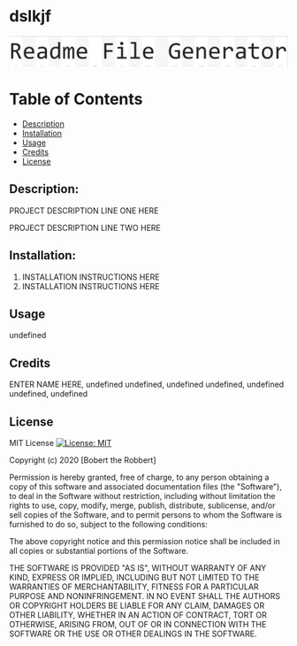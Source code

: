 # dslkjf

 ![NO-IMAGE-TAG](./images/default-image.jpg)
 
# Table of Contents
* [Description](Description)
* [Installation](#installation)
* [Usage](#usage)
* [Credits](#credits)
* [License](#license)

 ## Description: 
 PROJECT DESCRIPTION LINE ONE HERE
 
 PROJECT DESCRIPTION LINE TWO HERE
    
 ## Installation:
 
 1. INSTALLATION INSTRUCTIONS HERE
 1. INSTALLATION INSTRUCTIONS HERE
 
 ## Usage
 
 undefined
 
 ## Credits
 
 ENTER NAME HERE,  undefined
 undefined,  undefined
 undefined,  undefined
 undefined,  undefined
 
## License 
MIT License 
[![License: MIT](https://img.shields.io/badge/License-MIT-yellow.svg)](https://opensource.org/licenses/MIT)

Copyright (c) 2020 [Bobert the Robbert]
    
Permission is hereby granted, free of charge, to any person obtaining a copy
of this software and associated documentation files (the "Software"), to deal
in the Software without restriction, including without limitation the rights
to use, copy, modify, merge, publish, distribute, sublicense, and/or sell
copies of the Software, and to permit persons to whom the Software is
furnished to do so, subject to the following conditions:
    
The above copyright notice and this permission notice shall be included in all
copies or substantial portions of the Software.
    
THE SOFTWARE IS PROVIDED "AS IS", WITHOUT WARRANTY OF ANY KIND, EXPRESS OR
IMPLIED, INCLUDING BUT NOT LIMITED TO THE WARRANTIES OF MERCHANTABILITY,
FITNESS FOR A PARTICULAR PURPOSE AND NONINFRINGEMENT. IN NO EVENT SHALL THE
AUTHORS OR COPYRIGHT HOLDERS BE LIABLE FOR ANY CLAIM, DAMAGES OR OTHER
LIABILITY, WHETHER IN AN ACTION OF CONTRACT, TORT OR OTHERWISE, ARISING FROM,
OUT OF OR IN CONNECTION WITH THE SOFTWARE OR THE USE OR OTHER DEALINGS IN THE
SOFTWARE.





  